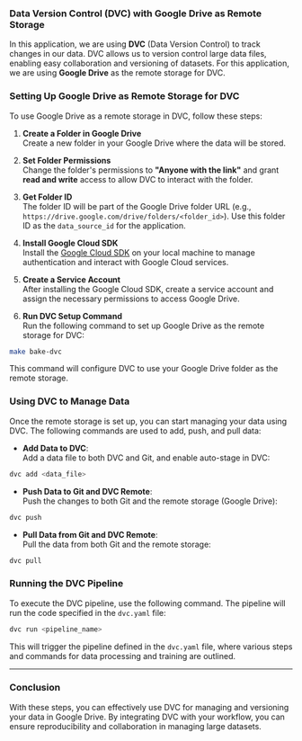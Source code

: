 ### Data Version Control (DVC) with Google Drive as Remote Storage

In this application, we are using **DVC** (Data Version Control) to track changes in our data. DVC allows us to version control large data files, enabling easy collaboration and versioning of datasets. For this application, we are using **Google Drive** as the remote storage for DVC.

### Setting Up Google Drive as Remote Storage for DVC

To use Google Drive as a remote storage in DVC, follow these steps:

1. **Create a Folder in Google Drive**  
   Create a new folder in your Google Drive where the data will be stored.

2. **Set Folder Permissions**  
   Change the folder's permissions to **"Anyone with the link"** and grant **read and write** access to allow DVC to interact with the folder.

3. **Get Folder ID**  
   The folder ID will be part of the Google Drive folder URL (e.g., `https://drive.google.com/drive/folders/<folder_id>`). Use this folder ID as the `data_source_id` for the application.

4. **Install Google Cloud SDK**  
   Install the [Google Cloud SDK](https://cloud.google.com/sdk/docs/install) on your local machine to manage authentication and interact with Google Cloud services.

5. **Create a Service Account**  
   After installing the Google Cloud SDK, create a service account and assign the necessary permissions to access Google Drive.

6. **Run DVC Setup Command**  
   Run the following command to set up Google Drive as the remote storage for DVC:

```bash
make bake-dvc
```

   This command will configure DVC to use your Google Drive folder as the remote storage.

### Using DVC to Manage Data

Once the remote storage is set up, you can start managing your data using DVC. The following commands are used to add, push, and pull data:

- **Add Data to DVC**:  
  Add a data file to both DVC and Git, and enable auto-stage in DVC:
  
```bash
dvc add <data_file>
```

- **Push Data to Git and DVC Remote**:  
  Push the changes to both Git and the remote storage (Google Drive):
  
```bash
dvc push
```

- **Pull Data from Git and DVC Remote**:  
  Pull the data from both Git and the remote storage:

```bash
dvc pull
```

### Running the DVC Pipeline

To execute the DVC pipeline, use the following command. The pipeline will run the code specified in the `dvc.yaml` file:

```bash
dvc run <pipeline_name>
```

This will trigger the pipeline defined in the `dvc.yaml` file, where various steps and commands for data processing and training are outlined.

---

### Conclusion

With these steps, you can effectively use DVC for managing and versioning your data in Google Drive. By integrating DVC with your workflow, you can ensure reproducibility and collaboration in managing large datasets.
